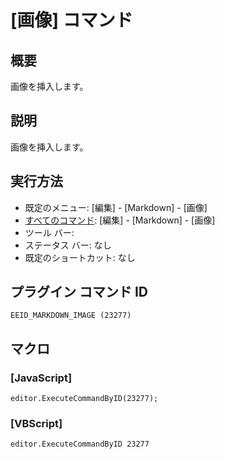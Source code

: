 # \[画像\] コマンド

## 概要

画像を挿入します。

## 説明

画像を挿入します。

## 実行方法

- 既定のメニュー: \[編集\] \- \[Markdown\] \- \[画像\]
- [すべてのコマンド](../../glossary/allcommands): \[編集\] \- \[Markdown\] \- \[画像\]
- ツール バー: 
- ステータス バー: なし
- 既定のショートカット: なし

## プラグイン コマンド ID

```
EEID_MARKDOWN_IMAGE (23277)```

## マクロ

### \[JavaScript\]

```
editor.ExecuteCommandByID(23277);
```

### \[VBScript\]

```
editor.ExecuteCommandByID 23277
```
